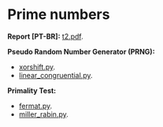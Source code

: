 # Prime numbers

**Report [PT-BR]:** [t2.pdf](https://github.com/EffectRenan/Undergraduate_Computer_Science/blob/INE5429/t2/t2.pdf).

**Pseudo Random Number Generator (PRNG):**

- [xorshift.py](https://github.com/EffectRenan/Undergraduate_Computer_Science/blob/INE5429/t2/xorshift.py).
- [linear_congruential.py](https://github.com/EffectRenan/Undergraduate_Computer_Science/blob/INE5429/t2/linear_congruential.py).

**Primality Test:**

- [fermat.py](https://github.com/EffectRenan/Undergraduate_Computer_Science/blob/INE5429/t2/fermat.py).
- [miller_rabin.py](https://github.com/EffectRenan/Undergraduate_Computer_Science/blob/INE5429/t2/miller_rabin.py).
